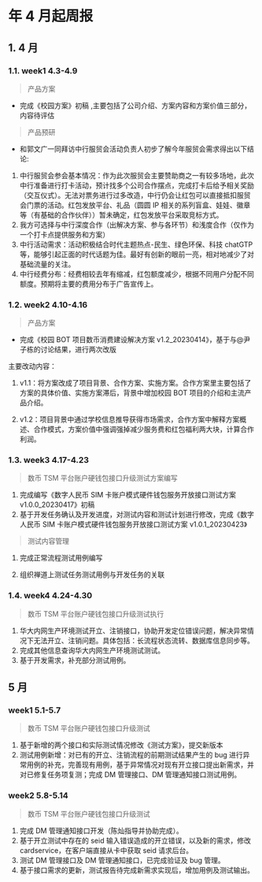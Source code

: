 # 年 4 月起周报

## 1. 4 月

### 1.1. week1 4.3-4.9

> 产品方案

- 完成《校园方案》初稿 ,主要包括了公司介绍、方案内容和方案价值三部分，内容待评估

> 产品预研

- 和郭文广一同拜访中行服贸会活动负责人初步了解今年服贸会需求得出以下结论:

1.  中行服贸会参会基本情况：作为此次服贸会主要赞助商之一有较多场地，此次中行准备进行打卡活动，预计找多个公司合作摆点，完成打卡后给予相关奖励（交互仪式）。无法对票务进行过多改造，中行仍会让红包可以直接抵扣服贸会门票的活动。红包发放平台、礼品（圆圆 IP 相关的系列盲盒、娃娃、徽章等（有基础的合作伙伴））暂未确定，红包发放平台采取竞标方式。
2.  我方可选择与中行深度合作（出解决方案、参与各环节）和浅度合作（仅作为一个打卡点提供服务和方案）
3.  中行活动需求：活动积极结合时代主题热点-民生、绿色环保、科技 chatGTP 等，能够引起正面的时代话题为佳。最好有创新的眼前一亮，相对地减少了对基础流量的关注。
4.  中行经费分布：经费相较去年有缩减，红包额度减少，根据不同用户分配不同额度。预期将主要的费用分布于广告宣传上。

### 1.2. week2 4.10-4.16

> 产品方案

- 完成《校园 BOT 项目数币消费建设解决方案 v1.2_20230414》，基于与@尹子栋的讨论结果，进行两次改版

主要改动内容：

1. v1.1：将方案改成了项目背景、合作方案、实施方案。合作方案里主要包括了方案的具体价值、实施方案滞后，背景中增加校园 BOT 项目的介绍和主流产品介绍。

2. v1.2：项目背景中通过学校信息推导获得市场需求，合作方案中解释方案概述、合作模式，方案价值中强调强掉减少服务费和红包福利两大块，计算合作利润。

### 1.3. week3 4.17-4.23

> 数币 TSM 平台账户硬钱包接口升级测试方案编写

1. 完成编写《数字人民币 SIM 卡账户模式硬件钱包服务开放接口测试方案 v1.0.0_20230417》初稿
2. 基于开发任务确认及开发进度，对测试内容和测试计划进行修改，完成《数字人民币 SIM 卡账户模式硬件钱包服务开放接口测试方案 v1.0.1_20230423》

> 测试内容管理

1. 完成正常流程测试用例编写

2. 组织禅道上测试任务测试用例与开发任务的关联

### 1.4. week4 4.24-4.30

> 数币 TSM 平台账户硬钱包接口升级测试执行

1. 华大内网生产环境测试开立、注销接口，协助开发定位错误问题，解决异常情况下无法开立、注销问题。具体包括：长流程状态流转、数据库信息同步等。
2. 完成其他信息查询华大内网生产环境测试测试。
3. 基于开发需求，补充部分测试用例。

## 5 月

### week1 5.1-5.7

> 数币 TSM 平台账户硬钱包接口升级测试

1. 基于新增的两个接口和实际测试情况修改《测试方案》，提交新版本
2. 测试用例新增：对已有的开立、注销流程的前期测试结果产生的 bug 进行异常用例的补充，完善现有用例，基于异常情况对现有开立接口提出新需求，并对已修复任务项复测；完成 DM 管理接口、DM 管理通知接口测试用例。

### week2 5.8-5.14

> 数币 TSM 平台账户硬钱包接口升级测试

1. 完成 DM 管理通知接口开发（陈灿指导并协助完成）。
2. 基于开立测试中存在的 seid 输入错误造成的开立错误，以及新的需求，修改 cardservice，在客户端直接从卡中获取 seid 请求后台。
3. 测试 DM 管理接口及 DM 管理通知接口，已完成验证及 bug 管理。
4. 基于接口需求的更新，测试报告待完成新需求实现后，增加用例及测试输出。
